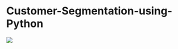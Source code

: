 # Customer-Segmentation-using-Python


![](https://github.com/shubham199408/Customer-Segmentation-using-Python/blob/main/Customer_Segemntation_Python.ipynb)
